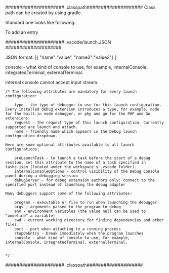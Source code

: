##################### .classpath####################
Class path can be created by using gradle.

Standard one looks like following:

<?xml version="1.0" encoding="UTF-8"?>
<classpath>
	<classpathentry kind="src" output="bin/main" path="src/main/java">
		<attributes>
			<attribute name="gradle_scope" value="main"/>
			<attribute name="gradle_used_by_scope" value="main,test"/>
		</attributes>
	</classpathentry>
	<classpathentry kind="src" output="bin/test" path="src/test/java">
		<attributes>
			<attribute name="gradle_scope" value="test"/>
			<attribute name="gradle_used_by_scope" value="test"/>
		</attributes>
	</classpathentry>
	<classpathentry kind="con" path="org.eclipse.jdt.launching.JRE_CONTAINER/org.eclipse.jdt.internal.debug.ui.launcher.StandardVMType/JavaSE-1.8/"/>
	<classpathentry kind="con" path="org.eclipse.buildship.core.gradleclasspathcontainer"/>
	<classpathentry kind="output" path="bin/default"/>
</classpath>


To add an entry
<class>
	<classpathentry kind="lib" path="/usr/share/java/mysql-connnector.jar"/>
</class>

##################### .vscode/launch.JSON ####################

JSON format:
[{ "name":"value",
   "name2":"value2"}
]

console - what kind of console to use, for example, internalConsole, integratedTerminal, externalTerminal.

internal console cannot accept input stream.



    /* The following attributes are mandatory for every launch configuration:

        type - the type of debugger to use for this launch configuration. Every installed debug extension introduces a type, for example, node for the built-in node debugger, or php and go for the PHP and Go extensions.
        request - the request type of this launch configuration. Currently supported are launch and attach.
        name - friendly name which appears in the Debug launch configuration dropdown.

    Here are some optional attributes available to all launch configurations:

        preLaunchTask - to launch a task before the start of a debug session, set this attribute to the name of a task specified in tasks.json (located under the workspace's .vscode folder).
        internalConsoleOptions - control visibility of the Debug Console panel during a debugging session
        debugServer - for debug extension authors only: connect to the specified port instead of launching the debug adapter

    Many debuggers support some of the following attributes:

        program - executable or file to run when launching the debugger
        args - arguments passed to the program to debug
        env - environment variables (the value null can be used to "undefine" a variable)
        cwd - current working directory for finding dependencies and other files
        port - port when attaching to a running process
        stopOnEntry - break immediately when the program launches
        console - what kind of console to use, for example, internalConsole, integratedTerminal, externalTerminal.


    */


##################### .classpath####################